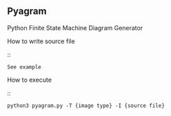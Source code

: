 Pyagram
-------

Python Finite State Machine Diagram Generator


How to write source file

::

    See example 


How to execute

::

    python3 pyagram.py -T {image type} -I {source file}
